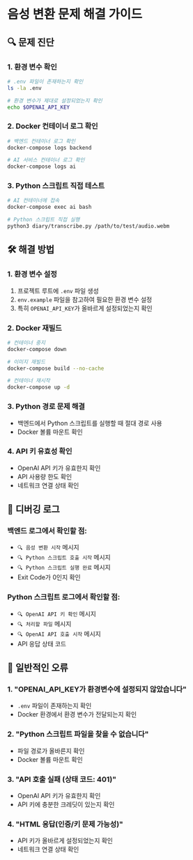 # 음성 변환 문제 해결 가이드

## 🔍 문제 진단

### 1. 환경 변수 확인
```bash
# .env 파일이 존재하는지 확인
ls -la .env

# 환경 변수가 제대로 설정되었는지 확인
echo $OPENAI_API_KEY
```

### 2. Docker 컨테이너 로그 확인
```bash
# 백엔드 컨테이너 로그 확인
docker-compose logs backend

# AI 서비스 컨테이너 로그 확인
docker-compose logs ai
```

### 3. Python 스크립트 직접 테스트
```bash
# AI 컨테이너에 접속
docker-compose exec ai bash

# Python 스크립트 직접 실행
python3 diary/transcribe.py /path/to/test/audio.webm
```

## 🛠️ 해결 방법

### 1. 환경 변수 설정
1. 프로젝트 루트에 `.env` 파일 생성
2. `env.example` 파일을 참고하여 필요한 환경 변수 설정
3. 특히 `OPENAI_API_KEY`가 올바르게 설정되었는지 확인

### 2. Docker 재빌드
```bash
# 컨테이너 중지
docker-compose down

# 이미지 재빌드
docker-compose build --no-cache

# 컨테이너 재시작
docker-compose up -d
```

### 3. Python 경로 문제 해결
- 백엔드에서 Python 스크립트를 실행할 때 절대 경로 사용
- Docker 볼륨 마운트 확인

### 4. API 키 유효성 확인
- OpenAI API 키가 유효한지 확인
- API 사용량 한도 확인
- 네트워크 연결 상태 확인

## 📝 디버깅 로그

### 백엔드 로그에서 확인할 점:
- `🔍 음성 변환 시작` 메시지
- `🔍 Python 스크립트 호출 시작` 메시지
- `🔍 Python 스크립트 실행 완료` 메시지
- Exit Code가 0인지 확인

### Python 스크립트 로그에서 확인할 점:
- `🔍 OpenAI API 키 확인` 메시지
- `🔍 처리할 파일` 메시지
- `🔍 OpenAI API 호출 시작` 메시지
- API 응답 상태 코드

## 🚨 일반적인 오류

### 1. "OPENAI_API_KEY가 환경변수에 설정되지 않았습니다"
- `.env` 파일이 존재하는지 확인
- Docker 환경에서 환경 변수가 전달되는지 확인

### 2. "Python 스크립트 파일을 찾을 수 없습니다"
- 파일 경로가 올바른지 확인
- Docker 볼륨 마운트 확인

### 3. "API 호출 실패 (상태 코드: 401)"
- OpenAI API 키가 유효한지 확인
- API 키에 충분한 크레딧이 있는지 확인

### 4. "HTML 응답(인증/키 문제 가능성)"
- API 키가 올바르게 설정되었는지 확인
- 네트워크 연결 상태 확인
